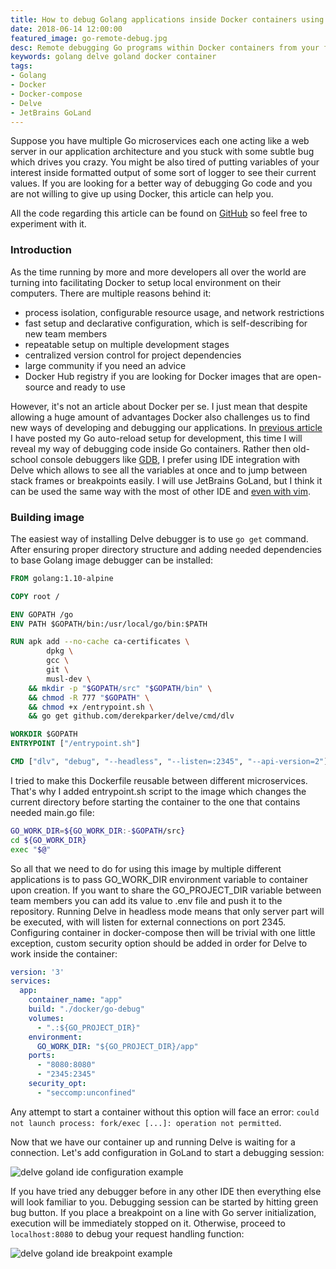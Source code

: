 ```yaml
---
title: How to debug Golang applications inside Docker containers using Delve
date: 2018-06-14 12:00:00
featured_image: go-remote-debug.jpg
desc: Remote debugging Go programs within Docker containers from your favorite IDE (Goland, of course)
keywords: golang delve goland docker container
tags:
- Golang
- Docker
- Docker-compose
- Delve
- JetBrains GoLand
---
```

Suppose you have multiple Go microservices each one acting like a web server in our application architecture and you stuck with some subtle bug which drives you crazy. You might be also tired of putting variables of your interest inside formatted output of some sort of logger to see their current values. If you are looking for a better way of debugging Go code and you are not willing to give up using Docker, this article can help you.
<!--more-->
All the code regarding this article can be found on [GitHub](https://github.com/mikemadisonweb/go-debug-example) so feel free to experiment with it.

### Introduction
As the time running by more and more developers all over the world are turning into facilitating Docker to setup local environment on their computers. There are multiple reasons behind it:
- process isolation, configurable resource usage, and network restrictions
- fast setup and declarative configuration, which is self-describing for new team members
- repeatable setup on multiple development stages
- centralized version control for project dependencies
- large community if you need an advice
- Docker Hub registry if you are looking for Docker images that are open-source and ready to use

However, it's not an article about Docker per se. I just mean that despite allowing a huge amount of advantages Docker also challenges us to find new ways of developing and debugging our applications. In [previous article](/2018/03/06/go-autoreload/) I have posted my Go auto-reload setup for development, this time I will reveal my way of debugging code inside Go containers. Rather then old-school console debuggers like [GDB](https://golang.org/doc/gdb), I prefer using IDE integration with Delve which allows to see all the variables at once and to jump between stack frames or breakpoints easily. I will use JetBrains GoLand, but I think it can be used the same way with the most of other IDE and [even with vim](https://github.com/sebdah/vim-delve).

### Building image
The easiest way of installing Delve debugger is to use `go get` command. After ensuring proper directory structure and adding needed dependencies to base Golang image debugger can be installed:
```Dockerfile
FROM golang:1.10-alpine

COPY root /

ENV GOPATH /go
ENV PATH $GOPATH/bin:/usr/local/go/bin:$PATH

RUN apk add --no-cache ca-certificates \
        dpkg \
        gcc \
        git \
        musl-dev \
    && mkdir -p "$GOPATH/src" "$GOPATH/bin" \
    && chmod -R 777 "$GOPATH" \
    && chmod +x /entrypoint.sh \
    && go get github.com/derekparker/delve/cmd/dlv

WORKDIR $GOPATH
ENTRYPOINT ["/entrypoint.sh"]

CMD ["dlv", "debug", "--headless", "--listen=:2345", "--api-version=2"]
```
I tried to make this Dockerfile reusable between different microservices. That's why I added entrypoint.sh script to the image which changes the current directory before starting the container to the one that contains needed main.go file:
```bash
GO_WORK_DIR=${GO_WORK_DIR:-$GOPATH/src}
cd ${GO_WORK_DIR}
exec "$@"
```
So all that we need to do for using this image by multiple different applications is to pass GO_WORK_DIR environment variable to container upon creation. If you want to share the GO_PROJECT_DIR variable between team members you can add its value to .env file and push it to the repository.
Running Delve in headless mode means that only server part will be executed, with will listen for external connections on port 2345. Configuring container in docker-compose then will be trivial with one little exception, custom security option should be added in order for Delve to work inside the container:
```yaml
version: '3'
services:
  app:
    container_name: "app"
    build: "./docker/go-debug"
    volumes:
      - ".:${GO_PROJECT_DIR}"
    environment:
      GO_WORK_DIR: "${GO_PROJECT_DIR}/app"
    ports:
      - "8080:8080"
      - "2345:2345"
    security_opt:
      - "seccomp:unconfined"
```
Any attempt to start a container without this option will face an error: `could not launch process: fork/exec [...]: operation not permitted`.

Now that we have our container up and running Delve is waiting for a connection. Let's add configuration in GoLand to start a debugging session:

![delve goland ide configuration example](go-debug-configuration-ide.png)

If you have tried any debugger before in any other IDE then everything else will look familiar to you. Debugging session can be started by hitting green bug button. If you place a breakpoint on a line with Go server initialization, execution will be immediately stopped on it. Otherwise, proceed to `localhost:8080` to debug your request handling function:

![delve goland ide breakpoint example](go-debug-breakpoint.png)
